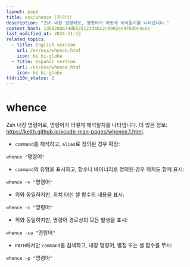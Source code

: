 ```yaml
---
layout: page
title: osx/whence (한국어)
description: "Zsh 내장 명령어로, 명령어가 어떻게 해석될지를 나타냅니다."
content_hash: 1d86288674db525123d4bc2c6992ee470d0c4cec
last_modified_at: 2024-11-12
related_topics:
  - title: English version
    url: /en/osx/whence.html
    icon: bi bi-globe
  - title: español version
    url: /es/osx/whence.html
    icon: bi bi-globe
tldri18n_status: 2
---
```

# whence

Zsh 내장 명령어로, 명령어가 어떻게 해석될지를 나타냅니다.
더 많은 정보: <https://keith.github.io/xcode-man-pages/whence.1.html>.

- `command`를 해석하고, `alias`로 정의된 경우 확장:

`whence "`<span class="tldr-var badge badge-pill bg-dark-lm bg-white-dm text-white-lm text-dark-dm font-weight-bold">명령어</span>`"`

- `command`의 유형을 표시하고, 함수나 바이너리로 정의된 경우 위치도 함께 표시:

`whence -v "`<span class="tldr-var badge badge-pill bg-dark-lm bg-white-dm text-white-lm text-dark-dm font-weight-bold">명령어</span>`"`

- 위와 동일하지만, 위치 대신 셸 함수의 내용을 표시:

`whence -c "`<span class="tldr-var badge badge-pill bg-dark-lm bg-white-dm text-white-lm text-dark-dm font-weight-bold">명령어</span>`"`

- 위와 동일하지만, 명령어 경로상의 모든 발생을 표시:

`whence -ca "`<span class="tldr-var badge badge-pill bg-dark-lm bg-white-dm text-white-lm text-dark-dm font-weight-bold">명령어</span>`"`

- `PATH`에서만 `command`를 검색하고, 내장 명령어, 별칭 또는 셸 함수를 무시:

`whence -p "`<span class="tldr-var badge badge-pill bg-dark-lm bg-white-dm text-white-lm text-dark-dm font-weight-bold">명령어</span>`"`
